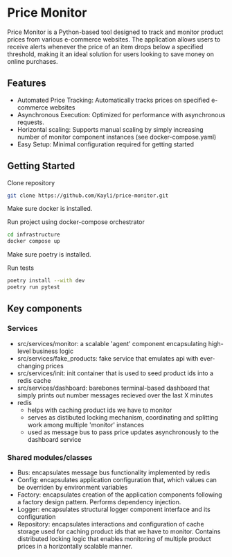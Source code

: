 # Price Monitor

Price Monitor is a Python-based tool designed to track and monitor product prices from various e-commerce websites. The application allows users to receive alerts whenever the price of an item drops below a specified threshold, making it an ideal solution for users looking to save money on online purchases.


## Features

- Automated Price Tracking: Automatically tracks prices on specified e-commerce websites
- Asynchronous Execution: Optimized for performance with asynchronous requests.
- Horizontal scaling: Supports manual scaling by simply increasing number of monitor component instances (see docker-compose.yaml)
- Easy Setup: Minimal configuration required for getting started


## Getting Started

Clone repository
```bash
git clone https://github.com/Kayli/price-monitor.git
```
Make sure docker is installed.

Run project using docker-compose orchestrator
```bash
cd infrastructure
docker compose up
```
Make sure poetry is installed.

Run tests
```bash
poetry install --with dev
poetry run pytest
```

## Key components

### Services

- src/services/monitor: a scalable 'agent' component encapsulating high-level business logic
- src/services/fake_products: fake  service that emulates api with ever-changing prices
- src/services/init: init container that is used to seed product ids into a redis cache
- src/services/dashboard: barebones terminal-based dashboard that simply prints out number messages recieved over the last X minutes
- redis
    - helps with caching product ids we have to monitor
    - serves as distibuted locking mechanism, coordinating and splitting work among multiple 'monitor' instances
    - used as message bus to pass price updates asynchronously to the dashboard service


### Shared modules/classes

- Bus: encapsulates message bus functionality implemented by redis
- Config: encapsulates application configuration that, which values can be overriden by environment variables
- Factory: encapsulates creation of the application components following a factory design pattern. Performs dependency injection.
- Logger: encapsulates structural logger component interface and its configuration
- Repository: encapsulates interactions and configuration of cache storage used for caching product ids that we have to monitor. Contains distributed locking logic that enables monitoring of multiple product prices in a horizontally scalable manner.